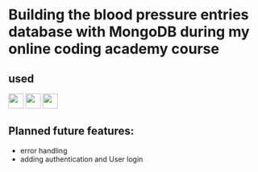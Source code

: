 # Building the blood pressure entries database with MongoDB during my online coding academy course

## used

<img src="https://img.shields.io/badge/Express.js-000000?style=for-the-badge&logo=express&logoColor=white" height="30" /> <img src="https://img.shields.io/badge/MongoDB-4EA94B?style=for-the-badge&logo=mongodb&logoColor=white" height="30" /> <img src="https://img.shields.io/badge/Node.js-339933?style=for-the-badge&logo=nodedotjs&logoColor=white" height="30" />

## Planned future features:

- error handling
- adding authentication and User login

